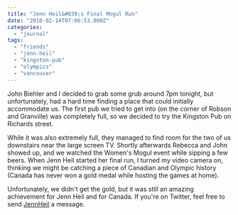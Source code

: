 ```yaml
---
title: "Jenn Heil&#039;s Final Mogul Run"
date: "2010-02-14T07:06:53.000Z"
categories: 
  - "journal"
tags: 
  - "friends"
  - "jenn-heil"
  - "kingston-pub"
  - "olympics"
  - "vancouver"
---
```


John Biehler and I decided to grab some grub around 7pm tonight, but unfortunately, had a hard time finding a place that could initially accommodate us. The first pub we tried to get into (on the corner of Robson and Granville) was completely full, so we decided to try the Kingston Pub on Richards street.

While it was also extremely full, they managed to find room for the two of us downstairs near the large screen TV. Shortly afterwards Rebecca and John showed up, and we watched the Women's Mogul event while sipping a few beers. When Jenn Heil started her final run, I turned my video camera on, thinking we might be catching a piece of Canadian and Olympic history (Canada has never won a gold medal while hosting the games at home).

Unfortunately, we didn't get the gold, but it was still an amazing achievement for Jenn Heil and for Canada. If you're on Twitter, feel free to send [JennHeil](http://twitter.com/jennheil) a message.
